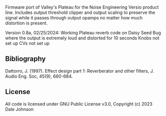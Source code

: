 Firmware port of Valley's Plateau for the Noise Engineering Versio product line. Includes output threshold clipper 
and output scaling to preserve the signal while it passes through output opamps no matter how much distortion is present.

Version 0.8a, 02/25/2024:
Working Plateau reverb code on Daisy Seed
Bug where the output is extremely loud and distorted for 10 seconds
Knobs not set up
CVs not set up

## Bibliography

Dattorro, J. (1997). Effect design part 1: Reverberator and other filters, J. Audio Eng. Soc, 45(9), 660-684.

## License

All code is licensed under GNU Public License v3.0, Copyright (c) 2023 Dale Johnson

